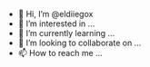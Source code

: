 - 👋 Hi, I’m @eldiiegox
- 👀 I’m interested in ...
- 🌱 I’m currently learning ...
- 💞️ I’m looking to collaborate on ...
- 📫 How to reach me ...

<!---
eldiiegox/eldiiegox is a ✨ special ✨ repository because its `README.md` (this file) appears on your GitHub profile.
You can click the Preview link to take a look at your changes.
--->
